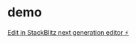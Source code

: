 # demo

[Edit in StackBlitz next generation editor ⚡️](https://stackblitz.com/~/github.com/yamraj0077/demo)